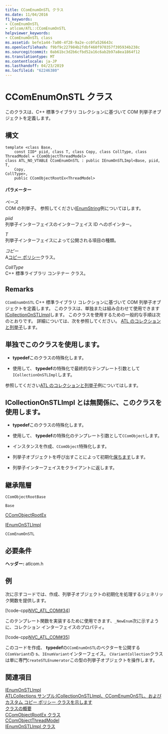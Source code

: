 ```yaml
---
title: CComEnumOnSTL クラス
ms.date: 11/04/2016
f1_keywords:
- CComEnumOnSTL
- atlcom/ATL::CComEnumOnSTL
helpviewer_keywords:
- CComEnumOnSTL class
ms.assetid: befe1a44-7a00-4f28-9a2e-cc0fa526643c
ms.openlocfilehash: f9bf9c227984b2fdbf460f970357f395934b238c
ms.sourcegitcommit: 0ab61bc3d2b6cfbd52a16c6ab2b97a8ea1864f12
ms.translationtype: MT
ms.contentlocale: ja-JP
ms.lasthandoff: 04/23/2019
ms.locfileid: "62246380"
---
```

# <a name="ccomenumonstl-class"></a>CComEnumOnSTL クラス

このクラスは、C++ 標準ライブラリ コレクションに基づいて COM 列挙子オブジェクトを定義します。

## <a name="syntax"></a>構文

```
template <class Base,
    const IID* piid, class T, class Copy, class CollType, class ThreadModel = CComObjectThreadModel>
class ATL_NO_VTABLE CComEnumOnSTL : public IEnumOnSTLImpl<Base, piid,
T,
    Copy,
CollType>,
    public CComObjectRootEx<ThreadModel>
```

#### <a name="parameters"></a>パラメーター

*ベース*<br/>
COM の列挙子。 参照してください[IEnumString](/windows/desktop/api/objidl/nn-objidl-ienumstring)例についてはします。

*piid*<br/>
列挙子インターフェイスのインターフェイス ID へのポインター。

*T*<br/>
列挙子インターフェイスによって公開される項目の種類。

*コピー*<br/>
A[コピー ポリシー](../../atl/atl-copy-policy-classes.md)クラス。

*CollType*<br/>
C++ 標準ライブラリ コンテナー クラス。

## <a name="remarks"></a>Remarks

`CComEnumOnSTL` C++ 標準ライブラリ コレクションに基づいて COM 列挙子オブジェクトを定義します。 このクラスは、単独または組み合わせて使用できます[ICollectionOnSTLImpl](../../atl/reference/icollectiononstlimpl-class.md)します。 このクラスを使用するための一般的な手順は次のとおりです。 詳細については、次を参照してください。 [ATL のコレクションと列挙子](../../atl/atl-collections-and-enumerators.md)します。

## <a name="to-use-this-class-with-icollectiononstlimpl"></a>単独でこのクラスを使用します。

- **typedef**このクラスの特殊化します。

- 使用して、 **typedef**の特殊化で最終的なテンプレート引数として`ICollectionOnSTLImpl`します。

参照してください[ATL のコレクションと列挙子](../../atl/atl-collections-and-enumerators.md)例についてはします。

## <a name="to-use-this-class-independently-of-icollectiononstlimpl"></a>ICollectionOnSTLImpl とは無関係に、このクラスを使用します。

- **typedef**このクラスの特殊化します。

- 使用して、 **typedef**の特殊化のテンプレート引数として`CComObject`します。

- インスタンスを作成、`CComObject`特殊化します。

- 列挙子オブジェクトを呼び出すことによって初期化[保ちます](../../atl/reference/ienumonstlimpl-class.md#init)します。

- 列挙子インターフェイスをクライアントに返します。

## <a name="inheritance-hierarchy"></a>継承階層

`CComObjectRootBase`

`Base`

[CComObjectRootEx](../../atl/reference/ccomobjectrootex-class.md)

[IEnumOnSTLImpl](../../atl/reference/ienumonstlimpl-class.md)

`CComEnumOnSTL`

## <a name="requirements"></a>必要条件

**ヘッダー:** atlcom.h

## <a name="example"></a>例

次に示すコードでは、作成、列挙子オブジェクトの初期化を処理するジェネリック関数を提供します。

[!code-cpp[NVC_ATL_COM#34](../../atl/codesnippet/cpp/ccomenumonstl-class_1.h)]

このテンプレート関数を実装するために使用できます、`_NewEnum`次に示すように、コレクション インターフェイスのプロパティ。

[!code-cpp[NVC_ATL_COM#35](../../atl/codesnippet/cpp/ccomenumonstl-class_2.h)]

このコードを作成、 **typedef**の`CComEnumOnSTL`のベクターを公開する`CComVariant`の s、`IEnumVariant`インターフェイス。 `CVariantCollection`クラスは単に専門`CreateSTLEnumerator`この型の列挙子オブジェクトを操作します。

## <a name="see-also"></a>関連項目

[IEnumOnSTLImpl](../../atl/reference/ienumonstlimpl-class.md)<br/>
[ATLCollections サンプル:ICollectionOnSTLImpl、CComEnumOnSTL、およびカスタム コピー ポリシー クラスを示します](../../overview/visual-cpp-samples.md)<br/>
[クラスの概要](../../atl/atl-class-overview.md)<br/>
[CComObjectRootEx クラス](../../atl/reference/ccomobjectrootex-class.md)<br/>
[CComObjectThreadModel](atl-typedefs.md#ccomobjectthreadmodel)<br/>
[IEnumOnSTLImpl クラス](../../atl/reference/ienumonstlimpl-class.md)
